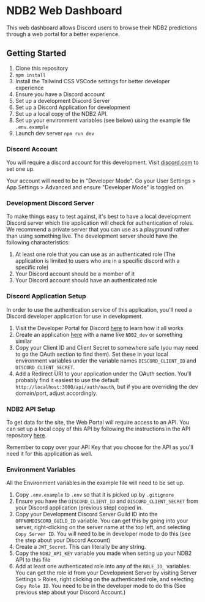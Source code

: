# NDB2 Web Dashboard

This web dashboard allows Discord users to browse their NDB2 predictions through a web portal for a better experience.

## Getting Started

1. Clone this repository
2. `npm install`
3. Install the Tailwind CSS VSCode settings for better developer experience
4. Ensure you have a Discord account
5. Set up a development Discord Server
6. Set up a Discord Application for development
7. Set up a local copy of the NDB2 API.
8. Set up your environment variables (see below) using the example file `.env.example`
9. Launch dev server `npm run dev`

### Discord Account

You will require a discord account for this development. Visit [discord.com](https://www.discord.com) to set one up.

Your account will need to be in "Developer Mode". Go your User Settings > App Settings > Advanced and ensure "Developer Mode" is toggled on.

### Development Discord Server

To make things easy to test against, it's best to have a local development Discord server which the application will check for authentication of roles. We recommend a private server that you can use as a playground rather than using something live. The development server should have the following characteristics:

1. At least one role that you can use as an authenticated role (The application is limited to users who are in a specific discord with a specific role)
2. Your Discord account should be a member of it
3. Your Discord account should have an authenticated role

### Discord Application Setup

In order to use the authentication service of this application, you'll need a Discord developer application for use in development.

1. Visit the Developer Portal for Discord [here](https://discord.com/developers/docs/intro) to learn how it all works
2. Create an application [here](https://discord.com/developers/applications) with a name like `NDB2_dev` or something similar
3. Copy your Client ID and Client Secret to somewhere safe (you may need to go the OAuth section to find them). Set these in your local environment variables under the variable names `DISCORD_CLIENT_ID` and `DISCORD_CLIENT_SECRET`.
4. Add a Redirect URI to your application under the OAuth section. You'll probably find it easiest to use the default `http://localhost:3000/api/auth/oauth`, but if you are overriding the dev domain/port, adjust accordingly.

### NDB2 API Setup

To get data for the site, the Web Portal will require access to an API. You can set up a local copy of this API by following the instructions in the API repository [here](https://github.com/mendahu/ndb2).

Remember to copy over your API Key that you choose for the API as you'll need it for this application as well.

### Environment Variables

All the Environment variables in the example file will need to be set up.

1. Copy `.env.example` to `.env` so that it is picked up by `.gitignore`
2. Ensure you have the `DISCORD_CLIENT_ID` and `DISCORD_CLIENT_SECRET` from your Discord application (previous step) copied in.
3. Copy your Development Discord Server Guild ID into the `OFFNOMDISCORD_GUILD_ID` variable. You can get this by going into your server, right-clicking on the server name at the top left, and selecting `Copy Server ID`. You will need to be in developer mode to do this (see the step about your Discord Account)
4. Create a `JWT_Secret`. This can literally be any string.
5. Copy the `NDB2_API_KEY` variable you made when setting up your NDB2 API to this file
6. Add at least one authenticated role into any of the `ROLE_ID_` variables. You can get the role id from your Development Server by visiting Server Settings > Roles, right clicking on the authenticated role, and selecting `Copy Role ID`. You need to be in the developer mode to do this (See previous step about your Discord Account.)
